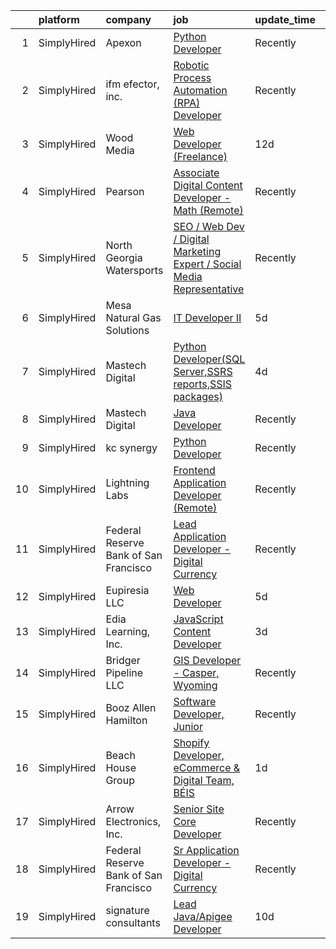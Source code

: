 

|    | platform    | company                               | job                                                                                                                                                                                  | update_time   | location                    |
|---:|:------------|:--------------------------------------|:-------------------------------------------------------------------------------------------------------------------------------------------------------------------------------------|:--------------|:----------------------------|
|  1 | SimplyHired | Apexon                                | [Python Developer](https://www.simplyhired.com/job/x9yL7myRMeIVWD2-jXvCut-BVNg5i-Yhza27aVsWlEsHe3fWDTRhaA?q=digital+developer)                                                       | Recently      | Remote                      |
|  2 | SimplyHired | ifm efector, inc.                     | [Robotic Process Automation (RPA) Developer](https://www.simplyhired.com/job/il4Z7UIBdJrZ0yJq4bKvqErfrrtOg5NbBx4FioTIIcQ8YaMS7KH5mw?q=digital+developer)                             | Recently      | Malvern, PA                 |
|  3 | SimplyHired | Wood Media                            | [Web Developer (Freelance)](https://www.simplyhired.com/job/hSEKAEEl8Fb_qnMylQ5YDeKFNDG4KKP57nTy1PTEgf07IWPTsEYWjA?q=digital+developer)                                              | 12d           | Des Moines, IA              |
|  4 | SimplyHired | Pearson                               | [Associate Digital Content Developer - Math (Remote)](https://www.simplyhired.com/job/Y2m2jTApZF4gQzc2d8_YZqC1lbbn-Rkvg8fdhC5VFIyYRqpSNC9hSg?q=digital+developer)                    | Recently      | United States +51 locations |
|  5 | SimplyHired | North Georgia Watersports             | [SEO / Web Dev / Digital Marketing Expert / Social Media Representative](https://www.simplyhired.com/job/6xWbe-c5aCi1ColeSfytmUwks_GgP_4hT_HLH1dpNulB_TFGrh5Ucg?q=digital+developer) | Recently      | Blairsville, GA             |
|  6 | SimplyHired | Mesa Natural Gas Solutions            | [IT Developer II](https://www.simplyhired.com/job/oFE9OKDuzLp8hNfz49gYkDyVSyoyOeS8aUbv4iG29TtOaMZsoGx31w?q=digital+developer)                                                        | 5d            | Loveland, CO                |
|  7 | SimplyHired | Mastech Digital                       | [Python Developer(SQL Server,SSRS reports,SSIS packages)](https://www.simplyhired.com/job/bpTVn9JkHK8FI6upNvd5_OSq4wRObeHTMyNao4kAsztUIzru6zJB2g?q=digital+developer)                | 4d            | Remote                      |
|  8 | SimplyHired | Mastech Digital                       | [Java Developer](https://www.simplyhired.com/job/beMOtljzssmubaVd_BKVrLJDVfcIHE1HqxBdlcTuP4hlVTEgOxLtnA?q=digital+developer)                                                         | Recently      | Remote                      |
|  9 | SimplyHired | kc synergy                            | [Python Developer](https://www.simplyhired.com/job/jHwBeRCeeEkAn-iw0k3NA_cqajRpnUdrusBGulVDy1yZH1hWppkchg?q=digital+developer)                                                       | Recently      | Remote                      |
| 10 | SimplyHired | Lightning Labs                        | [Frontend Application Developer (Remote)](https://www.simplyhired.com/job/Ugab-J4oXAnr6Yg87yDHMYwR2FOKu_FuheergthV4fJ4QT7xFnjmrw?q=digital+developer)                                | Recently      | Palo Alto, CA               |
| 11 | SimplyHired | Federal Reserve Bank of San Francisco | [Lead Application Developer - Digital Currency](https://www.simplyhired.com/job/IwaURu1V0ligm51sYfJ9wWdrUj85NXdqhEPrPycgkIOAXz6R56ZBnw?q=digital+developer)                          | Recently      | San Francisco, CA           |
| 12 | SimplyHired | Eupiresia LLC                         | [Web Developer](https://www.simplyhired.com/job/WQ6GmESCQDPjkRTIEOf7f4xnowszJu2TGTW4oV076yW5Yx6J7O73Wg?q=digital+developer)                                                          | 5d            | Remote                      |
| 13 | SimplyHired | Edia Learning, Inc.                   | [JavaScript Content Developer](https://www.simplyhired.com/job/HPBwdEdiiOQ_h0Xtx1yMlsvTCsHdGe9LLx-UfVmGLZWrcNtodGe9fg?q=digital+developer)                                           | 3d            | Remote                      |
| 14 | SimplyHired | Bridger Pipeline LLC                  | [GIS Developer - Casper, Wyoming](https://www.simplyhired.com/job/HgSXog1jho9MVUojc50cFwcqJvO9QKys6pfsNxbNNeCboguY6LHayA?q=digital+developer)                                        | Recently      | Casper, WY                  |
| 15 | SimplyHired | Booz Allen Hamilton                   | [Software Developer, Junior](https://www.simplyhired.com/job/5vH6QDcYHjS3Y4d-jyh7hV79itxC34cven-CLkHZb488w5FOVRA0Gg?q=digital+developer)                                             | Recently      | Charleston, SC              |
| 16 | SimplyHired | Beach House Group                     | [Shopify Developer, eCommerce & Digital Team, BÉIS](https://www.simplyhired.com/job/fW-446duruLTEQQB1IU1v4jZtY9j8leDdk1Gca6doAqwFNuZmVmTOA?q=digital+developer)                     | 1d            | El Segundo, CA              |
| 17 | SimplyHired | Arrow Electronics, Inc.               | [Senior Site Core Developer](https://www.simplyhired.com/job/MsbSljtEoKfXsejhq_ff9xqRS6kwLa3NhSAr7cKLWDS7Pgs7o0uWcA?q=digital+developer)                                             | Recently      | Reno, NV                    |
| 18 | SimplyHired | Federal Reserve Bank of San Francisco | [Sr Application Developer - Digital Currency](https://www.simplyhired.com/job/sr2y7SUqX0vD7mPzTNPguFCe3Oj3X1DCAsUFDXokT8sow7ehfqXkXg?q=digital+developer)                            | Recently      | San Francisco, CA           |
| 19 | SimplyHired | signature consultants                 | [Lead Java/Apigee Developer](https://www.simplyhired.com/job/uQISDF4gcyT9meEYIS97T1y2nx-kgaXO4z0uDDpATdEe8o98CyE-lw?q=digital+developer)                                             | 10d           | Chicago, IL                 |